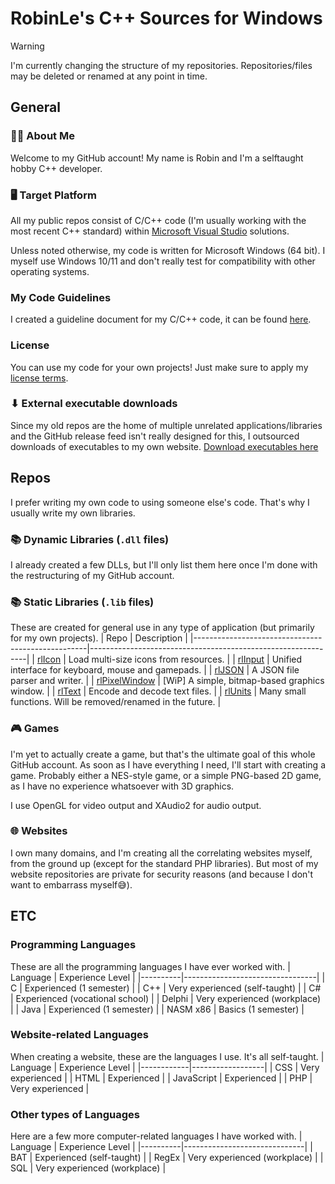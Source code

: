 # RobinLe's C++ Sources for Windows

> [!WARNING]
> I'm currently changing the structure of my repositories. Repositories/files may be deleted or renamed at any point in time.

## General
### 🙋‍♂️ About Me
Welcome to my GitHub account! My name is Robin and I'm a selftaught hobby C++ developer.

### 🖥 Target Platform
All my public repos consist of C/C++ code (I'm usually working with the most recent C++ standard) within [Microsoft Visual Studio](https://www.visualstudio.com) solutions.

Unless noted otherwise, my code is written for Microsoft Windows (64 bit). I myself use Windows 10/11 and don't really test for compatibility with other operating systems.

### My Code Guidelines
I created a guideline document for my C/C++ code, it can be found [here](/CodeGuidelines.md).

### License
You can use my code for your own projects! Just make sure to apply my [license terms](LicenseInfo.md).

### ⬇ External executable downloads
Since my old repos are the home of multiple unrelated applications/libraries and the GitHub release feed isn't really designed for this, I outsourced downloads of executables to my own website.
[Download executables here](https://download.robinle.net/github)



## Repos
I prefer writing my own code to using someone else's code. That's why I usually write my own libraries.

### 📚 Dynamic Libraries (`.dll` files)
I already created a few DLLs, but I'll only list them here once I'm done with the restructuring of my GitHub account.

### 📚 Static Libraries (`.lib` files)
These are created for general use in any type of application (but primarily for my own projects).
| Repo                                              | Description                                                  |
|---------------------------------------------------|--------------------------------------------------------------|
| [rlIcon](https://rle.sh/git/rlIcon)               | Load multi-size icons from resources.                        |
| [rlInput](https://rle.sh/git/rlInput)             | Unified interface for keyboard, mouse and gamepads.          |
| [rlJSON](https://rle.sh/git/rlJSON)               | A JSON file parser and writer.                               |
| [rlPixelWindow](https://rle.sh/git/rlPixelWindow) | [WiP] A simple, bitmap-based graphics window.                |
| [rlText](https://rle.sh/git/rlText)               | Encode and decode text files.                                |
| [rlUnits](https://rle.sh/git/libs)                | Many small functions. Will be removed/renamed in the future. |

### 🎮 Games
I'm yet to actually create a game, but that's the ultimate goal of this whole GitHub account. As soon as I have everything I need, I'll start with creating a game. Probably either a NES-style game, or a simple PNG-based 2D game, as I have no experience whatsoever with 3D graphics.

I use OpenGL for video output and XAudio2 for audio output.

### 🌐 Websites
I own many domains, and I'm creating all the correlating websites myself, from the ground up (except for the standard PHP libraries).
But most of my website repositories are private for security reasons (and because I don't want to embarrass myself😅).


## ETC
### Programming Languages
These are all the programming languages I have ever worked with.
| Language | Experience Level                |
|----------|---------------------------------|
| C        | Experienced (1 semester)        |
| C++      | Very experienced (self-taught)  |
| C#       | Experienced (vocational school) |
| Delphi   | Very experienced (workplace)    |
| Java     | Experienced (1 semester)        |
| NASM x86 | Basics (1 semester)             |

### Website-related Languages
When creating a website, these are the languages I use. It's all self-taught.
| Language   | Experience Level |
|------------|------------------|
| CSS        | Very experienced |
| HTML       | Experienced      |
| JavaScript | Experienced      |
| PHP        | Very experienced |

### Other types of Languages
Here are a few more computer-related languages I have worked with.
| Language | Experience Level             |
|----------|------------------------------|
| BAT      | Experienced (self-taught)    |
| RegEx    | Very experienced (workplace) |
| SQL      | Very experienced (workplace) |
